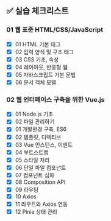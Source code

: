 ## ✅ 실습 체크리스트

### 01 웹 표준 HTML/CSS/JavaScript
- [x] 01 HTML 기본 태그
- [x] 02 입력 양식 및 구조 태그
- [x] 03 CSS 기초, 속성
- [x] 04 레이아웃, 반응형 웹
- [x] 05 자바스크립트 기본 문법
- [x] 06 문서 객체 모델

### 02 웹 인터페이스 구축을 위한 Vue.js
- [x] 01 Node.js 기초
- [x] 02 파일 관리하기
- [x] 01 개발환경 구축, ES6
- [x] 02 템플릿, 디렉티브
- [x] 03 Vue 인스턴스, 이벤트
- [x] 04 부트스트랩
- [x] 05 스타일 처리
- [x] 06 단일 파일 컴포넌트
- [x] 07 컴포넌트 심화
- [x] 08 Composition API
- [x] 09 라우팅
- [x] 10 Axios
- [x] 11 라우트와 Axios 연동
- [x] 12 Pinia 상태 관리
